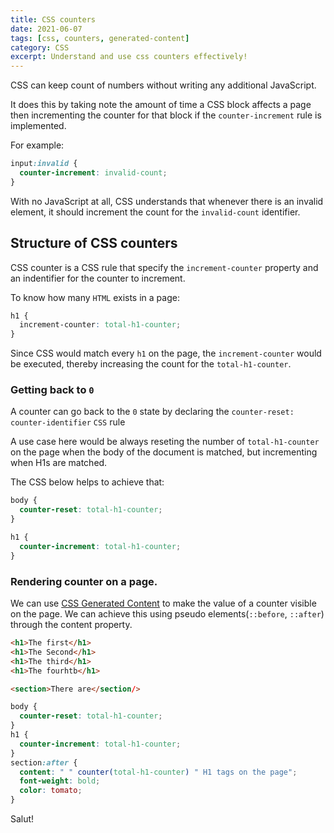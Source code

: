```yaml
---
title: CSS counters
date: 2021-06-07
tags: [css, counters, generated-content]
category: CSS
excerpt: Understand and use css counters effectively!
---
```


CSS can keep count of numbers without writing any additional JavaScript.

It does this by taking note the amount of time a CSS block affects a page then incrementing the counter for that block if the `counter-increment` rule is implemented.

For example:

```css
input:invalid {
  counter-increment: invalid-count;
}
```

With no JavaScript at all, CSS understands that whenever there is an invalid element, it should increment the count for the `invalid-count` identifier.

## Structure of CSS counters

CSS counter is a CSS rule that specify the `increment-counter` property and an indentifier for the counter to increment.

To know how many `HTML` exists in a page:

```css
h1 {
  increment-counter: total-h1-counter;
}
```

Since CSS would match every `h1` on the page, the `increment-counter` would be executed, thereby increasing the count for the `total-h1-counter`.

### Getting back to `0`

A counter can go back to the `0` state by declaring the `counter-reset: counter-identifier` `CSS` rule

A use case here would be always reseting the number of `total-h1-counter` on the page when the body of the document is matched, but incrementing when H1s are matched.

The CSS below helps to achieve that:

```css
body {
  counter-reset: total-h1-counter;
}

h1 {
  counter-increment: total-h1-counter;
}
```

### Rendering counter on a page.

We can use [CSS Generated Content](/blog/css-generated-content) to make the value of a counter visible on the page. We can achieve this using pseudo elements(`::before`, `::after`) through the content property.

```html
<h1>The first</h1>
<h1>The Second</h1>
<h1>The third</h1>
<h1>The fourhtb</h1>

<section>There are</section/>
```

```css
body {
  counter-reset: total-h1-counter;
}
h1 {
  counter-increment: total-h1-counter;
}
section:after {
  content: " " counter(total-h1-counter) " H1 tags on the page";
  font-weight: bold;
  color: tomato;
}
```

Salut!
